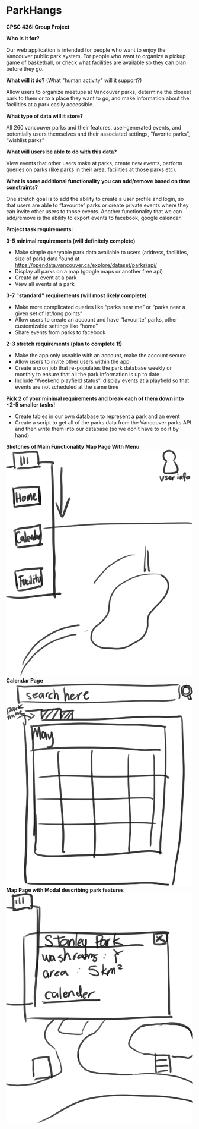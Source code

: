 # ParkHangs
**CPSC 436i Group Project**

**Who is it for?**

Our web application is intended for people who want to enjoy the Vancouver public park system. For people who want to organize a pickup game of basketball, or check what facilities are available so they can plan before they go.

**What will it do?** (What "human activity" will it support?)

Allow users to organize meetups at Vancouver parks, determine the closest park to them or to a place they want to go, and make information about the facilities at a park easily accessible.  

**What type of data will it store?**

All 260 vancouver parks and their features, user-generated events, and potentially users themselves and their associated settings, “favorite parks”,  “wishlist parks”


**What will users be able to do with this data?**

View events that other users make at parks, create new events, perform queries on parks (like parks in their area, facilities at those parks etc).


**What is some additional functionality you can add/remove based on time constraints?**

One stretch goal is to add the ability to create a user profile and login, so that users are able to “favourite” parks or create private events where they can invite other users to those events. Another functionality that we can add/remove is the ability to export events to facebook, google calendar.


**Project task requirements:**

**3-5 minimal requirements (will definitely complete)**
- Make simple queryable park data available to users (address, facilities, size of park) data found at https://opendata.vancouver.ca/explore/dataset/parks/api/
- Display all parks on a map (google maps or another free api)
- Create an event at a park
- View all events at a park

**3-7 "standard" requirements (will most likely complete)**
- Make more complicated queries like “parks near me” or “parks near a given set of lat/long points”
- Allow users to create an account and have “favourite” parks, other customizable settings like “home”
- Share events from parks to facebook

**2-3 stretch requirements (plan to complete 1!)**
- Make the app only useable with an account, make the account secure
- Allow users to invite other users within the app
- Create a cron job that re-populates the park database weekly or monthly to ensure that all the park information is up to date
- Include “Weekend playfield status”: display events at a playfield so that events are not scheduled at the same time

**Pick 2 of your minimal requirements and break each of them down into ~2-5 smaller tasks!**
- Create tables in our own database to represent a park and an event
- Create a script to get all of the parks data from the Vancouver parks API and then write them into our database (so we don’t have to do it by hand)

**Sketches of Main Functionality**
**Map Page With Menu**
![Map Page With Menu](https://github.com/cmaija/ParkHangs/blob/master/sketch1.png?raw=true)
**Calendar Page**
![Calendar Page](https://github.com/cmaija/ParkHangs/blob/master/sketch2.png?raw=true)
**Map Page with Modal describing park features**
![Map Page with Modal describing park features](https://github.com/cmaija/ParkHangs/blob/master/sketch3.png?raw=true)
